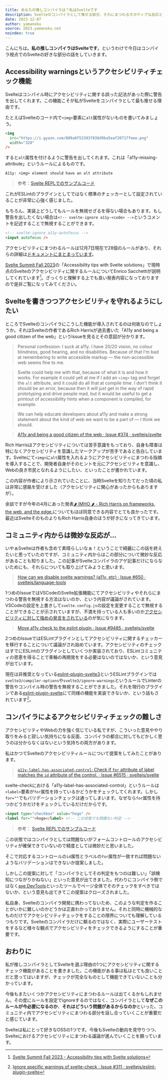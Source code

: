```yaml
---
title: あなたの推しコンパイラは？私はSvelteです
description: Svelteのコンパイラとして推せる部分、それにまつわるネガティブな反応とこれからの在り方について
date: 2023-12-07
author: yamanoku
source: 2023.yamanoku.net
noindex: true
---
```


こんにちは。**私の推しコンパイラはSvelteです**。というわけで今日はコンパイラ視点でのSvelteの好きな部分の話をしていきます。

## Accessibility warningsというアクセシビリティチェック機能

Svelteはコンパイル時にアクセシビリティに関する誤った記法があった際に警告を出してくれます。この機能こそが私がSvelteをコンパイラとして最も推せる理由です。

たとえばSvelteのコード内で`<img>`要素に`alt`属性がないものを書いてみましょう。

```html
<img
  src="https://i.gyazo.com/809a6f523937838d9ba5eaf20717feee.png"
  width="320"
/>
```

すると`alt`属性を付けるように警告を出してくれます。これは「a11y-missing-attribute」というルールによるものです。

```shell
A11y: <img> element should have an alt attribute
```

> 参考：[Svelte REPLでのサンプルコード](https://svelte.dev/repl/7c40bf320f5040ce80c72803da37b072?version=4.2.8)

これがESLintのプラグインとしてではなく標準のチェッカーとして設定されていることが非常に心強く感じました。

もちろん、実装上どうしてもルールを無視せざるを得ない場合もあります。もし警告を出したくない場合は`<!-- svelte-ignore a11y-<code> -->`というコメントを記述することで無視することができます。

```html
<!-- svelte-ignore a11y-autofocus -->
<input autofocus />
```

アクセシビリティにまつわるルールは12月7日現在で28個のルールがあり、それらの詳細は[ドキュメントにまとまっています](https://svelte.jp/docs/accessibility-warnings)。

[Svelte Summit Fall 2023](https://www.sveltesummit.com/2023/fall)の「Accessibility tips with Svelte solutions」で現時点のSvelteのアクセシビリティに関するルールについてEnrico Sacchettiが説明してくれています[^1]。ざっくりと理解する上でも良い発表内容になっておりますので是非ご覧になってみてください。

[^1]: [Svelte Summit Fall 2023 - Accessibility tips with Svelte solutions](https://www.sveltesummit.com/2023/fall/accessibility-tips-with-svelte-solutions)

## Svelteを書きつつアクセシビリティを守れるようにしたい

ところでSvelteのコンパイラにこうした機能が導入されてるのは何故なのでしょうか。それはSvelteの作者であるRich Harrisが過去書いた「A11y and being a good citizen of the web」というIssueを見るとその意図が分かります。

> Personal confession: I suck at a11y. I have 20/20 vision, no colour blindness, good hearing, and no disabilities. Because of that I'm bad at remembering to write accessible markup — the non-accessible web seems fine to me.

> Svelte could help me with that, because of what it is and how it works. For example it could yell at me if I add an `<img>` tag and forget the `alt` attribute, and it could do all that at compile time. I don't think it should be an error, because then it will just get in the way of rapid prototyping and drive people mad, but it would be useful to get a printout of accessibility hints when a component is compiled, for example.

> We can help educate developers about a11y and make a strong statement about the kind of web we want to be a part of — I think we should.

> [A11y and being a good citizen of the web · Issue #374 · sveltejs/svelte](https://github.com/sveltejs/svelte/issues/374)

Rich Harrisはアクセシビリティについては苦手意識をもっており、自身も障害は特になくアクセシビリティを意識したマークアップが苦手であると告白しています。Svelteにて`<img>`に`alt`属性を入れるようにアクセシビリティにまつわる指摘を導入することで、開発者自身がそのヒントを元にアクセシビリティを意識し、Webの良き市民となれるようにしたい、といったことが書かれています。

この内容が作者により示されていたことに、当時Svelteを知りたてだった頃の私は非常に感銘を受けました（アクセシビリティに関心があったからもありますが）。

余談ですが今年の4月にあった発表[🌶️ IMHO 🌶️ - Rich Harris on frameworks, the web, and the edge.](https://zenn.dev/ryoppippi/articles/8addfe62eb4d3e)についてもほぼ同意できる内容でとても良かったです。最近はSvelteそのものよりもRich Harris自身のほうが好きになってきています。

## コミュニティ内からは微妙な反応が…

いやぁSvelteは作者も含めて素晴らしいなぁ！ということで綺麗にこの話を終えたいと思っていたのですが、コミュニティ内からはこの部分について微妙な反応があることも知りました。この記事がSvelteコンパイラのアゲ記事だけにならないためにも、それらについても取り上げてみようと思います。

> [How can we disable svelte warnings? (a11y, etc) · Issue #650 · sveltejs/language-tools](https://github.com/sveltejs/language-tools/issues/650)

1つめのIssueではVSCodeのSvelte拡張機能にてアクセシビリティやそれらにまつわる警告を無視する方法はないのか、という内容が議論がされています。VSCodeの設定を上書きして`svelte.config.js`の設定を変更することで無視することができることが示されていますが、不満を持っている人も多いのか[アクセシビリティに対して強めの発言をされている](https://github.com/sveltejs/language-tools/issues/650#issuecomment-1207510357)のが気になります。

> [Move a11y check to the eslint plugin · Issue #9485 · sveltejs/svelte](https://github.com/sveltejs/svelte/issues/9485)

2つめのIssueではESLintプラグインとしてアクセシビリティに関するチェッカーを移行することについて議論がされ始めています。アクセシビリティのチェックはすでにESLintのプラグインとしていくつか実装されており、ESLintコミュニティの恩恵を得ることで車輪の再開発をする必要はないのではないか、という意見が出ています。

現在は非推奨となっている[eslint-plugin-svelte3](https://github.com/sveltejs/eslint-plugin-svelte3)というESLintプラグインでは`svelte3/compiler-options`や`svelte3/ignore-warnings`というルールでLinterの警告やコンパイル時の警告を無視することができました。それを現行のプラグインである[eslint-plugin-svelte](https://github.com/sveltejs/eslint-plugin-svelte/)にて同様の機能を実装できないか、という話もされています[^2]。

[^2]: [Ignore specific warnings of svelte-check · Issue #311 · sveltejs/eslint-plugin-svelte](https://github.com/sveltejs/eslint-plugin-svelte/issues/311)

## コンパイラによるアクセシビリティチェックの難しさ

アクセシビリティやWebの力を強く信じている私ですが、こういった意見ややり取りをみると寂しい気持ちになる反面、コンパイラの都合に対してもどかしく思うのは分からなくはないという気持ちの両方があります。

私はかつてSvelteのアクセシビリティルールについて提案をしてみたことがあります。

> [`a11y-label-has-associated-control`: Check if `for` attribute of label matches the `id` attribute of the control. · Issue #6515 · sveltejs/svelte](https://github.com/sveltejs/svelte/issues/6515)

svelte-checkにおける「a11y-label-has-associated-control」というルールは`<label>`要素が`for`属性を持っているかどうかをチェックしてくれます。しかし`for=""`でもバリデーションチェックは通ってしまいます。なぜなら`for`属性を持つかどうかだけをチェックしているだけだからです。

<!-- prettier-ignore-start -->
```html
<input type="checkbox" value="hoge" />
<label for="">hoge</label> <!-- この状態でも問題ない判定 -->
```
<!-- prettier-ignore-end -->

> 参考： [Svelte REPLでのサンプルコード](https://svelte.dev/repl/230fc5c1a4ff459f80fb0a27e7258fe6?version=4.2.8)

この状態ではコンパイラとしては問題ないがフォームコントロールのアクセシビリティが確保できていないので精度としては微妙だと思いました。

そこで対応するコントロールの`id`属性とラベルの`for`属性が一致すれば問題ないようなバリデーションはできないか提案しました。

しかしこの提案に対して「コンパイラとしてその判定をもつのは難しい」「誤検知につながりかねない」といった意見が出てきました。代わりにコンパイラ側ではなく[axe DevTools](https://www.deque.com/axe/)といったツールでページ全体でそのチェックをすべきではないか、という意見も出てきてこの提案はクローズされました。

私自身、Svelteのコンパイラ開発に携わってないため、このような判定を作ることがいかに難しいのかどうかは正直わかっておりません。それと同時に機械的なものだけでアクセシビリティチェックをすることの限界についても理解しているつもりです。Svelteのコンパイラだけに頼るのではなく、実際にユーザーテストをするなど様々な観点でアクセシビリティをチェックできるようにすることが重要です。

## おわりに

私が推しコンパイラとしてSvelteを選ぶ理由の1つにアクセシビリティに関するチェック機能があることを書きました。この機能がある事は私はとても良いことだと思ってはいますが、チェックが完全なものとして機能できていないことも分かっています。

今後もまたいくつかアクセシビリティにまつわるルールは出てくるかもしれません。その度にルールを設定でignoreするのではなく、コンパイラとして**なぜこのルールが今必要になるのか**、**それはどういう問題があるからなのか**といった、コミュニティ内でアクセシビリティにまつわる部分を話し合っていくことが重要だと感じています。

Svelteは私にとって好きなOSSの1つです。今後もSvelteの動向を見守りつつ、Svelteにおけるアクセシビリティにまつわる議論が進んでいくことを願っています。

